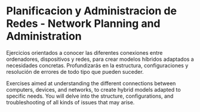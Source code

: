 # Planificacion y Administracion de Redes - Network Planning and Administration
 Ejercicios  orientados a conocer las diferentes conexiones entre ordenadores, dispositivos y redes, para crear modelos híbridos adaptados a necesidades concretas. Profundizarás en la estructura, configuraciones y resolución de errores de todo tipo que pueden suceder.

 Exercises aimed at understanding the different connections between computers, devices, and networks, to create hybrid models adapted to specific needs. You will delve into the structure, configurations, and troubleshooting of all kinds of issues that may arise.
